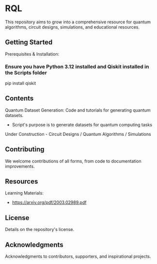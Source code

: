 # RQL
This repository aims to grow into a comprehensive resource for quantum algorithms, circuit designs, simulations, and educational resources.

## Getting Started
Prerequisites & Installation: 
### Ensure you have Python 3.12 installed and Qiskit installed in the Scripts folder
pip install qiskit

## Contents
Quantum Dataset Generation: Code and tutorials for generating quantum datasets.
 - Script's purpose is to generate datasets for quantum computing tasks


Under Construction - Circuit Designs / Quantum Algorithms / Simulations

## Contributing
We welcome contributions of all forms, from code to documentation improvements. 

## Resources
Learning Materials:
 - https://arxiv.org/pdf/2003.02989.pdf


## License
Details on the repository's license.

## Acknowledgments
Acknowledgments to contributors, supporters, and inspirational projects.
